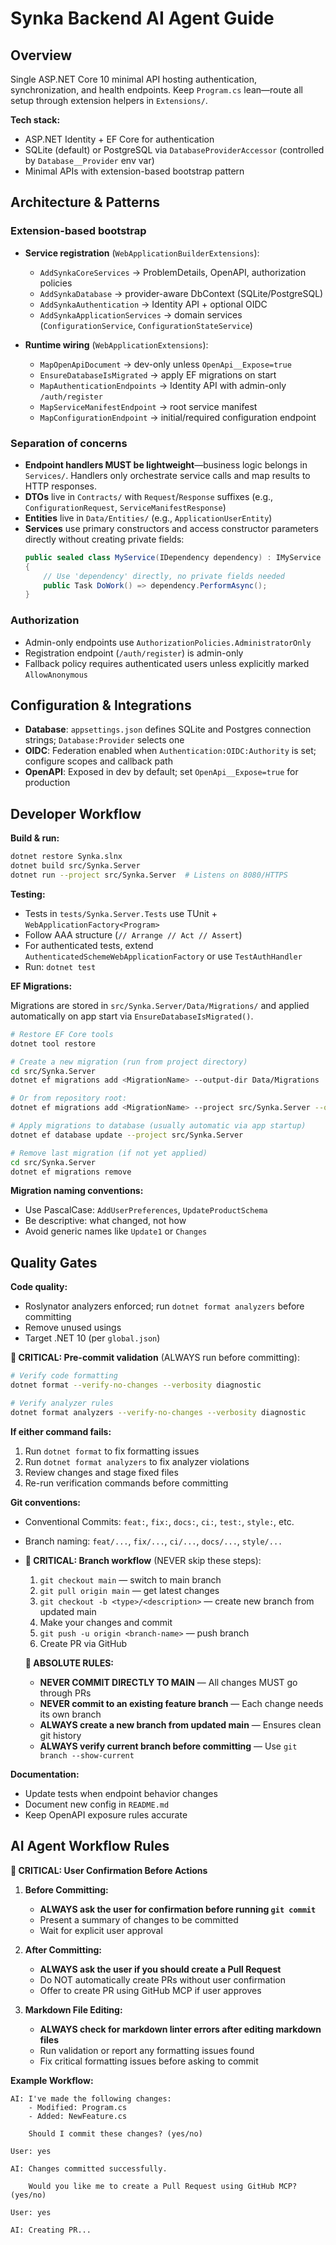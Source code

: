 # Synka Backend AI Agent Guide

## Overview

Single ASP.NET Core 10 minimal API hosting authentication, synchronization, and health endpoints. Keep `Program.cs` lean—route all setup through extension helpers in `Extensions/`.

**Tech stack:**
- ASP.NET Identity + EF Core for authentication
- SQLite (default) or PostgreSQL via `DatabaseProviderAccessor` (controlled by `Database__Provider` env var)
- Minimal APIs with extension-based bootstrap pattern

## Architecture & Patterns

### Extension-based bootstrap
- **Service registration** (`WebApplicationBuilderExtensions`):
  - `AddSynkaCoreServices` → ProblemDetails, OpenAPI, authorization policies
  - `AddSynkaDatabase` → provider-aware DbContext (SQLite/PostgreSQL)
  - `AddSynkaAuthentication` → Identity API + optional OIDC
  - `AddSynkaApplicationServices` → domain services (`ConfigurationService`, `ConfigurationStateService`)

- **Runtime wiring** (`WebApplicationExtensions`):
  - `MapOpenApiDocument` → dev-only unless `OpenApi__Expose=true`
  - `EnsureDatabaseIsMigrated` → apply EF migrations on start
  - `MapAuthenticationEndpoints` → Identity API with admin-only `/auth/register`
  - `MapServiceManifestEndpoint` → root service manifest
  - `MapConfigurationEndpoint` → initial/required configuration endpoint

### Separation of concerns
- **Endpoint handlers MUST be lightweight**—business logic belongs in `Services/`. Handlers only orchestrate service calls and map results to HTTP responses.
- **DTOs** live in `Contracts/` with `Request`/`Response` suffixes (e.g., `ConfigurationRequest`, `ServiceManifestResponse`)
- **Entities** live in `Data/Entities/` (e.g., `ApplicationUserEntity`)
- **Services** use primary constructors and access constructor parameters directly without creating private fields:
  ```csharp
  public sealed class MyService(IDependency dependency) : IMyService
  {
      // Use 'dependency' directly, no private fields needed
      public Task DoWork() => dependency.PerformAsync();
  }
  ```

### Authorization
- Admin-only endpoints use `AuthorizationPolicies.AdministratorOnly`
- Registration endpoint (`/auth/register`) is admin-only
- Fallback policy requires authenticated users unless explicitly marked `AllowAnonymous`

## Configuration & Integrations

- **Database**: `appsettings.json` defines SQLite and Postgres connection strings; `Database:Provider` selects one
- **OIDC**: Federation enabled when `Authentication:OIDC:Authority` is set; configure scopes and callback path
- **OpenAPI**: Exposed in dev by default; set `OpenApi__Expose=true` for production

## Developer Workflow

**Build & run:**
```bash
dotnet restore Synka.slnx
dotnet build src/Synka.Server
dotnet run --project src/Synka.Server  # Listens on 8080/HTTPS
```

**Testing:**
- Tests in `tests/Synka.Server.Tests` use TUnit + `WebApplicationFactory<Program>`
- Follow AAA structure (`// Arrange // Act // Assert`)
- For authenticated tests, extend `AuthenticatedSchemeWebApplicationFactory` or use `TestAuthHandler`
- Run: `dotnet test`

**EF Migrations:**

Migrations are stored in `src/Synka.Server/Data/Migrations/` and applied automatically on app start via `EnsureDatabaseIsMigrated()`.

```bash
# Restore EF Core tools
dotnet tool restore

# Create a new migration (run from project directory)
cd src/Synka.Server
dotnet ef migrations add <MigrationName> --output-dir Data/Migrations

# Or from repository root:
dotnet ef migrations add <MigrationName> --project src/Synka.Server --output-dir Data/Migrations

# Apply migrations to database (usually automatic via app startup)
dotnet ef database update --project src/Synka.Server

# Remove last migration (if not yet applied)
cd src/Synka.Server
dotnet ef migrations remove
```

**Migration naming conventions:**
- Use PascalCase: `AddUserPreferences`, `UpdateProductSchema`
- Be descriptive: what changed, not how
- Avoid generic names like `Update1` or `Changes`

## Quality Gates

**Code quality:**
- Roslynator analyzers enforced; run `dotnet format analyzers` before committing
- Remove unused usings
- Target .NET 10 (per `global.json`)

**🚨 CRITICAL: Pre-commit validation** (ALWAYS run before committing):
```bash
# Verify code formatting
dotnet format --verify-no-changes --verbosity diagnostic

# Verify analyzer rules
dotnet format analyzers --verify-no-changes --verbosity diagnostic
```
**If either command fails:**
1. Run `dotnet format` to fix formatting issues
2. Run `dotnet format analyzers` to fix analyzer violations
3. Review changes and stage fixed files
4. Re-run verification commands before committing

**Git conventions:**
- Conventional Commits: `feat:`, `fix:`, `docs:`, `ci:`, `test:`, `style:`, etc.
- Branch naming: `feat/...`, `fix/...`, `ci/...`, `docs/...`, `style/...`
- **🚨 CRITICAL: Branch workflow** (NEVER skip these steps):
  1. `git checkout main` — switch to main branch
  2. `git pull origin main` — get latest changes
  3. `git checkout -b <type>/<description>` — create new branch from updated main
  4. Make your changes and commit
  5. `git push -u origin <branch-name>` — push branch
  6. Create PR via GitHub
  
  **🛑 ABSOLUTE RULES:**
  - **NEVER COMMIT DIRECTLY TO MAIN** — All changes MUST go through PRs
  - **NEVER commit to an existing feature branch** — Each change needs its own branch
  - **ALWAYS create a new branch from updated main** — Ensures clean git history
  - **ALWAYS verify current branch before committing** — Use `git branch --show-current`

**Documentation:**
- Update tests when endpoint behavior changes
- Document new config in `README.md`
- Keep OpenAPI exposure rules accurate

## AI Agent Workflow Rules

**🚨 CRITICAL: User Confirmation Before Actions**

1. **Before Committing:**
   - **ALWAYS ask the user for confirmation before running `git commit`**
   - Present a summary of changes to be committed
   - Wait for explicit user approval

2. **After Committing:**
   - **ALWAYS ask the user if you should create a Pull Request**
   - Do NOT automatically create PRs without user confirmation
   - Offer to create PR using GitHub MCP if user approves

3. **Markdown File Editing:**
   - **ALWAYS check for markdown linter errors after editing markdown files**
   - Run validation or report any formatting issues found
   - Fix critical formatting issues before asking to commit

**Example Workflow:**
```
AI: I've made the following changes:
    - Modified: Program.cs
    - Added: NewFeature.cs
    
    Should I commit these changes? (yes/no)

User: yes

AI: Changes committed successfully.
    
    Would you like me to create a Pull Request using GitHub MCP? (yes/no)

User: yes

AI: Creating PR...
```
